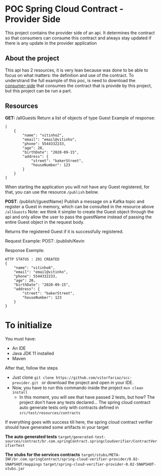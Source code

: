 # POC Spring Cloud Contract - Provider Side
This project contains the provider side of an api. It determines the contract so that consumers can consume this contract and always stay updated if there is any update in the provider application

## About the project
This api has 2 resources, it is very lean because was done to be able to focus on what matters: the definition and use of the contract.
To understrand the full example of this poc, is need to download the [consumer-side]( https://github.com/vitorfariaz/scc-consumer) that consumes the contract that is provide by this project, but this project can be run a part.


## Resources
**GET:** /allGuests
Return a list of objects of type Guest
Example of response:
```
[
    {
        "name": "vitinho2",
        "email": "email@vitinho",
        "phone": 5544332233,
        "age": 20,
        "birthDate": "2020-09-15",
        "address": {
            "street": "bakerStreet",
            "houseNumber": 123
        }
    }
]
```

When starting the application you will not have any Guest registered, for that, you can use the resource ```/publish```  below.


**POST**: /publish/{guestName}
Publish a message on a Kafka topic and register a Guest in memory, which can be consulted in the resource above ```/allGuests```
Note: we think it simpler to create the Guest object through the api and only allow the user to pass the guestName instead of passing the entire Guest object in the request body.

Returns the registered Guest if it is successfully registered.

Request Example:
POST: /publish/Kevin

Response Exemple:
```
HTTP STATUS : 201 CREATED
{
    "name": "vitinho6",
    "email": "email@vitinho",
    "phone": 5544332233,
    "age": 20,
    "birthDate": "2020-09-15",
    "address": {
        "street": "bakerStreet",
        "houseNumber": 123
    }
}
```

# To initialize
You must have:
- An IDE
- Java JDK 11 installed
- Maven

After that, follow the steps
- Just clone ```git clone https://github.com/vitorfariaz/scc-provider.git ``` or download the project and open in your IDE.
- Now, you have to run this commando inside the project ```mvn clean install```
    - In this moment, you will see that have passed 2 tests, but how? The project don't have any tests declared...  The spring cloud contract auto generate tests only with contracts defined in ```src/test/resources/contracts```

If everything goes with success till here,  the spring cloud contract verifier should have generated some artifacts in your target

**The auto generated tests**
```target/generated-test-sources/contract/br.com.springContract.springcloudverifier/ContractVerifierTest```

**The stubs for the services contracts**
```target/stubs/META-INF/br.com.springContract/spring-cloud-verifier-provider/0.02-SNAPSHOT/mappings```
```target/spring-cloud-verifier-provider-0.02-SNAPSHOT-stubs.jar```





